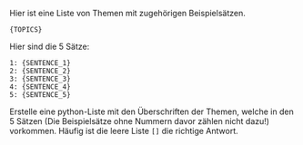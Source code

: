 Hier ist eine Liste von Themen mit zugehörigen Beispielsätzen.
```text
{TOPICS}
```
Hier sind die 5 Sätze:
```text
1: {SENTENCE_1}
2: {SENTENCE_2}
3: {SENTENCE_3}
4: {SENTENCE_4}
5: {SENTENCE_5}
```
Erstelle eine python-Liste mit den Überschriften der Themen, welche in den 5 Sätzen (Die Beispielsätze ohne Nummern davor zählen nicht dazu!) vorkommen. Häufig ist die leere Liste `[]` die richtige Antwort.